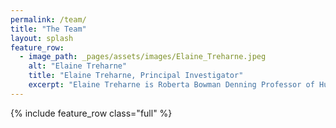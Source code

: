 ```yaml
---
permalink: /team/
title: "The Team"
layout: splash
feature_row:
  - image_path: _pages/assets/images/Elaine_Treharne.jpeg
    alt: "Elaine Treharne"
    title: "Elaine Treharne, Principal Investigator"
    excerpt: "Elaine Treharne is Roberta Bowman Denning Professor of Humanities at Stanford. In addition to serving as director of CESTA, she directs [Stanford Text Technologies](https://texttechnologies.stanford.edu/), an interdisciplinary program that draws upon both History of the Book and Digital Humanities to investigate the long history of 'text.' She is Principal Investigator of Stanford's contribution to the NEH-funded, multi-institutional project '[Global Currents: Cultures of Literary Networks, 1050-1900](https://globalcurrents.stanford.edu/)'. Professor Treharne is a keen advocate and critic of the use of digital technologies in the classroom; in addition to a seminar on the history of text technologies, she offers an online course, 'Digging Deeper,' that explores the creation and interpretation of manuscripts. Since 2015, she has served as co-director of the undergraduate Digital Humanities Minor."
---
```


{% include feature_row class="full" %}
